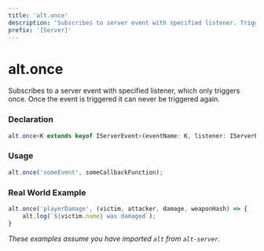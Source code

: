 ```yaml
---
title: 'alt.once'
description: 'Subscribes to server event with specified listener. Triggers once.'
prefix: '[Server]'
---
```


# alt.once

Subscribes to a server event with specified listener, which only triggers once. Once the event is triggered it can never be triggered again.

### Declaration

```typescript
alt.once<K extends keyof IServerEvent>(eventName: K, listener: IServerEvent[K]): void
```

### Usage

```js
alt.once('someEvent', someCallbackFunction);
```

### Real World Example

```js
alt.once('playerDamage', (victim, attacker, damage, weaponHash) => {
    alt.log(`${victim.name} was damaged`);
}
```

_These examples assume you have imported `alt` from `alt-server`._